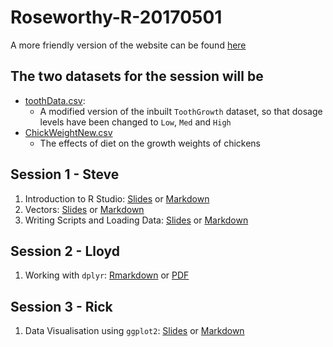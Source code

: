 # Roseworthy-R-20170501

A more friendly version of the website can be found [here](https://uofabioinformaticshub.github.io/Roseworthy-R-20170501/)

## The two datasets for the session will be

- [toothData.csv](data/toothData.csv): 
    + A modified version of the inbuilt `ToothGrowth` dataset, so that dosage levels have been changed to `Low`, `Med` and `High`
- [ChickWeightNew.csv](data/ChickWeightNew.csv)
    + The effects of diet on the growth weights of chickens

## Session 1 - Steve

1. Introduction to R Studio: [Slides](01_Introduction/101_IntroductionRStudio.html) or [Markdown](01_Introduction/101_IntroductionRStudio.md)
2. Vectors: [Slides](01_Introduction/102_Vectors.html) or [Markdown](01_Introduction/102_Vectors.md)
3. Writing Scripts and Loading Data: [Slides](01_Introduction/103_ScriptsAndData.html) or [Markdown](01_Introduction/103_ScriptsAndData.md)

## Session 2 - Lloyd

1. Working with `dplyr`: [Rmarkdown](02_Data_Manipulation/Session2_dplyr_lloyd.Rmd) or [PDF](02_Data_Manipulation/Session2_dplyr_lloyd.pdf)

## Session 3 - Rick

1. Data Visualisation using `ggplot2`: [Slides](03_Data_Visualisation/Data_Visualisation.html) or [Markdown](03_Data_Visualisation/Data_Visualisation.md)